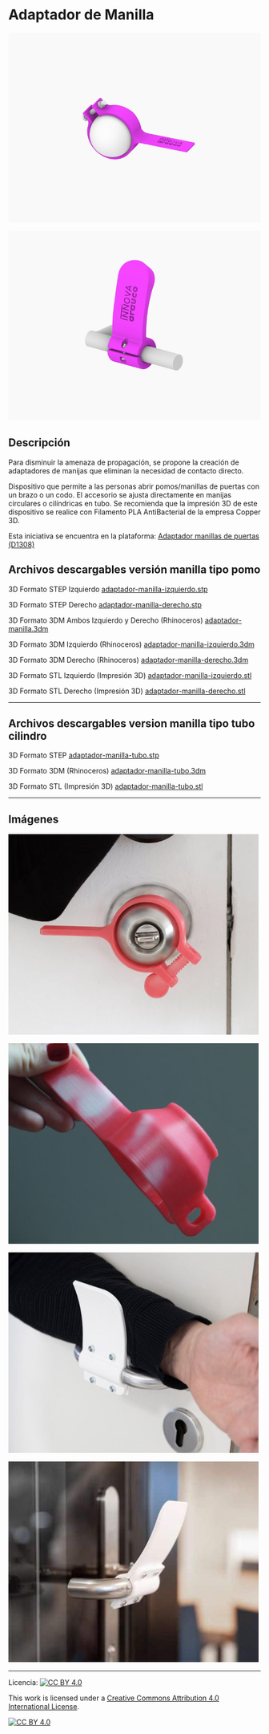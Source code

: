 # Adaptador de Manilla

![Adaptador de Manilla](/adaptador-manilla/images/adaptador-manilla-1.jpg)

![Adaptador de Manilla](/adaptador-manilla/images/adaptador-manilla-6.jpg)

## Descripción

Para disminuir la amenaza de propagación, se propone la creación de adaptadores de manijas que eliminan la necesidad de contacto directo. 

Dispositivo que permite a las personas abrir pomos/manillas de puertas con un brazo o un codo. El accesorio se ajusta directamente en manijas circulares o cilíndricas en tubo. Se recomienda que la impresión 3D de este dispositivo se realice con Filamento PLA AntiBacterial de la empresa Copper 3D. 

Esta iniciativa se encuentra en la plataforma:
[Adaptador manillas de puertas (D1308) ](https://arauco.brightidea.com/D1308)

## Archivos descargables versión manilla tipo pomo

3D Formato STEP Izquierdo 
[adaptador-manilla-izquierdo.stp](https://github.com/josemagr95/covid-innovarauco/raw/master/adaptador-manilla/cad/step/adaptador-manilla-izquierdo.stp)

3D Formato STEP Derecho 
[adaptador-manilla-derecho.stp](https://github.com/josemagr95/covid-innovarauco/raw/master/adaptador-manilla/cad/step/adaptador-manilla-derecho.stp)

3D Formato 3DM Ambos Izquierdo y Derecho (Rhinoceros) 
[adaptador-manilla.3dm](https://github.com/josemagr95/covid-innovarauco/raw/master/adaptador-manilla/cad/3dm/adaptador-manilla.3dm)

3D Formato 3DM Izquierdo (Rhinoceros) 
[adaptador-manilla-izquierdo.3dm](https://github.com/josemagr95/covid-innovarauco/raw/master/adaptador-manilla/cad/3dm/adaptador-manilla-izquierdo.3dm)

3D Formato 3DM Derecho (Rhinoceros) 
[adaptador-manilla-derecho.3dm](https://github.com/josemagr95/covid-innovarauco/raw/master/adaptador-manilla/cad/3dm/adaptador-manilla-derecho.3dm)

3D Formato STL Izquierdo (Impresión 3D) 
[adaptador-manilla-izquierdo.stl](https://github.com/josemagr95/covid-innovarauco/raw/master/adaptador-manilla/cad/stl/adaptador-manilla-izquierdo.stl)

3D Formato STL Derecho (Impresión 3D) 
[adaptador-manilla-derecho.stl](https://github.com/josemagr95/covid-innovarauco/raw/master/adaptador-manilla/cad/stl/adaptador-manilla-derecho.stl)

***
## Archivos descargables version manilla tipo tubo cilindro

3D Formato STEP
[adaptador-manilla-tubo.stp](https://github.com/josemagr95/covid-innovarauco/raw/master/adaptador-manilla/cad/step/adaptador-manilla-tubo.stp)

3D Formato 3DM (Rhinoceros) 
[adaptador-manilla-tubo.3dm](https://github.com/josemagr95/covid-innovarauco/raw/master/adaptador-manilla/cad/3dm/adaptador-manilla-tubo.3dm)

3D Formato STL (Impresión 3D) 
[adaptador-manilla-tubo.stl](https://github.com/josemagr95/covid-innovarauco/raw/master/adaptador-manilla/cad/stl/adaptador-manilla-tubo.stl)


<!-- Ficha técnica (Archivo PDF) 
[adaptador-manilla.pdf](https://github.com/josemagr95/covid-innovarauco/raw/master/adaptador-manilla/docs/adaptador-manilla.pdf)   -->

***

## Imágenes

![Adaptador de Manilla](/adaptador-manilla/images/adaptador-manilla-2.jpg)

![Adaptador de Manilla](/adaptador-manilla/images/adaptador-manilla-3.jpg)

![Adaptador de Manilla](/adaptador-manilla/images/adaptador-manilla-4.jpg)

![Adaptador de Manilla](/adaptador-manilla/images/adaptador-manilla-5.jpg)

***

Licencia: [![CC BY 4.0][cc-by-shield]][cc-by]

This work is licensed under a [Creative Commons Attribution 4.0 International
License][cc-by].

[![CC BY 4.0][cc-by-image]][cc-by]

[cc-by]: http://creativecommons.org/licenses/by/4.0/
[cc-by-image]: https://i.creativecommons.org/l/by/4.0/88x31.png
[cc-by-shield]: https://img.shields.io/badge/License-CC%20BY%204.0-lightgrey.svg